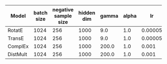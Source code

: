 | Model | batch size | negative sample size | hidden dim | gamma | alpha | lr | dropout | max steps | test batch size | rel multiple | entity multiple | regularization |
| ------------- | ------------- | ------------- | ------------- | ------------- | ------------- | ------------- | ------------- | ------------- | ------------- | ------------- | ------------- | ------------- |
| RotatE | 1024 | 256 | 1000 | 9.0 | 1.0 | 0.00005 | 0.0 | 100000 | 16 | 1 | 2 | 0.0 |
| TransE | 1024 | 256 | 1000 | 9.0 | 1.0 | 0.00005 | 0.0 | 100000 | 16 | 1 | 1 | 0.0 |
| ComplEx | 1024 | 256 | 1000 | 200.0 | 1.0 | 0.001 | 0.0 | 100000 | 16 | 2 | 2 | 0.00001 |
| DistMult | 1024 | 256 | 1000 | 200.0 | 1.0 | 0.001 | 0.0 | 100000 | 16 | 1 | 1 | 0.00001 |
